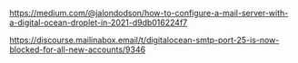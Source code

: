 https://medium.com/@jalondodson/how-to-configure-a-mail-server-with-a-digital-ocean-droplet-in-2021-d9db016224f7

https://discourse.mailinabox.email/t/digitalocean-smtp-port-25-is-now-blocked-for-all-new-accounts/9346
